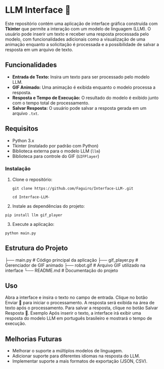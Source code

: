 # LLM Interface 🤖

Este repositório contém uma aplicação de interface gráfica construída com **Tkinter** que permite a interação com um modelo de linguagem (LLM). O usuário pode inserir um texto e receber uma resposta processada pelo modelo, com funcionalidades adicionais como a visualização de uma animação enquanto a solicitação é processada e a possibilidade de salvar a resposta em um arquivo de texto.

## Funcionalidades

- **Entrada de Texto:** Insira um texto para ser processado pelo modelo LLM.
- **GIF Animado:** Uma animação é exibida enquanto o modelo processa a resposta.
- **Resposta e Tempo de Execução:** O resultado do modelo é exibido junto com o tempo total de processamento.
- **Salvar Resposta:** O usuário pode salvar a resposta gerada em um arquivo `.txt`.

## Requisitos

- Python 3.x
- Tkinter (instalado por padrão com Python)
- Biblioteca externa para o modelo LLM (`llm`)
- Biblioteca para controle do GIF (`GIFPlayer`)

### Instalação

1. Clone o repositório:

   ```git clone https://github.com/Faguiro/Interface-LLM-.git```
   
   ```cd Interface-LLM-```

2. Instale as dependências do projeto:

```pip install llm gif_player```


3. Execute a aplicação:

```python main.py```

## Estrutura do Projeto

├── main.py                # Código principal da aplicação
├── gif_player.py          # Gerenciador de GIF animado
├── robot.gif              # Arquivo GIF utilizado na interface
└── README.md              # Documentação do projeto


## Uso
Abra a interface e insira o texto no campo de entrada.
Clique no botão Enviar 🚀 para iniciar o processamento.
A resposta será exibida na área de texto após o processamento.
Para salvar a resposta, clique no botão Salvar Resposta 💾.
Exemplo
Após inserir o texto, a interface irá exibir uma resposta do modelo LLM em português brasileiro e mostrará o tempo de execução.


## Melhorias Futuras
- Melhorar o suporte a múltiplos modelos de linguagem.
- Adicionar suporte para diferentes idiomas na resposta do LLM.
- Implementar suporte a mais formatos de exportação (JSON, CSV).
